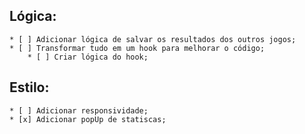 ## Lógica:
    * [ ] Adicionar lógica de salvar os resultados dos outros jogos;
    * [ ] Transformar tudo em um hook para melhorar o código;
        * [ ] Criar lógica do hook;
## Estilo:
    * [ ] Adicionar responsividade;
    * [x] Adicionar popUp de statiscas;